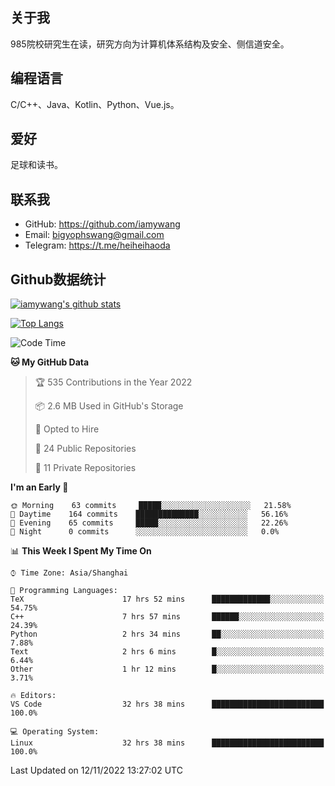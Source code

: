 ## 关于我

985院校研究生在读，研究方向为计算机体系结构及安全、侧信道安全。

## 编程语言

C/C++、Java、Kotlin、Python、Vue.js。

## 爱好

足球和读书。

## 联系我

- GitHub: https://github.com/iamywang
- Email: bigyophswang@gmail.com
- Telegram: https://t.me/heiheihaoda

## Github数据统计

[![iamywang's github stats](https://github-readme-stats.vercel.app/api?username=iamywang&count_private=true&show_icons=true)]()

[![Top Langs](https://github-readme-stats.vercel.app/api/top-langs/?username=iamywang&layout=compact)]()

<!--START_SECTION:waka-->
![Code Time](http://img.shields.io/badge/Code%20Time-553%20hrs%2043%20mins-blue)

**🐱 My GitHub Data** 

> 🏆 535 Contributions in the Year 2022
 > 
> 📦 2.6 MB Used in GitHub's Storage 
 > 
> 💼 Opted to Hire
 > 
> 📜 24 Public Repositories 
 > 
> 🔑 11 Private Repositories  
 > 
**I'm an Early 🐤** 

```text
🌞 Morning    63 commits     █████░░░░░░░░░░░░░░░░░░░░   21.58% 
🌆 Daytime    164 commits    ██████████████░░░░░░░░░░░   56.16% 
🌃 Evening    65 commits     █████░░░░░░░░░░░░░░░░░░░░   22.26% 
🌙 Night      0 commits      ░░░░░░░░░░░░░░░░░░░░░░░░░   0.0%

```


📊 **This Week I Spent My Time On** 

```text
⌚︎ Time Zone: Asia/Shanghai

💬 Programming Languages: 
TeX                      17 hrs 52 mins      █████████████░░░░░░░░░░░░   54.75% 
C++                      7 hrs 57 mins       ██████░░░░░░░░░░░░░░░░░░░   24.39% 
Python                   2 hrs 34 mins       ██░░░░░░░░░░░░░░░░░░░░░░░   7.88% 
Text                     2 hrs 6 mins        █░░░░░░░░░░░░░░░░░░░░░░░░   6.44% 
Other                    1 hr 12 mins        █░░░░░░░░░░░░░░░░░░░░░░░░   3.71%

🔥 Editors: 
VS Code                  32 hrs 38 mins      █████████████████████████   100.0%

💻 Operating System: 
Linux                    32 hrs 38 mins      █████████████████████████   100.0%

```


 Last Updated on 12/11/2022 13:27:02 UTC
<!--END_SECTION:waka-->
